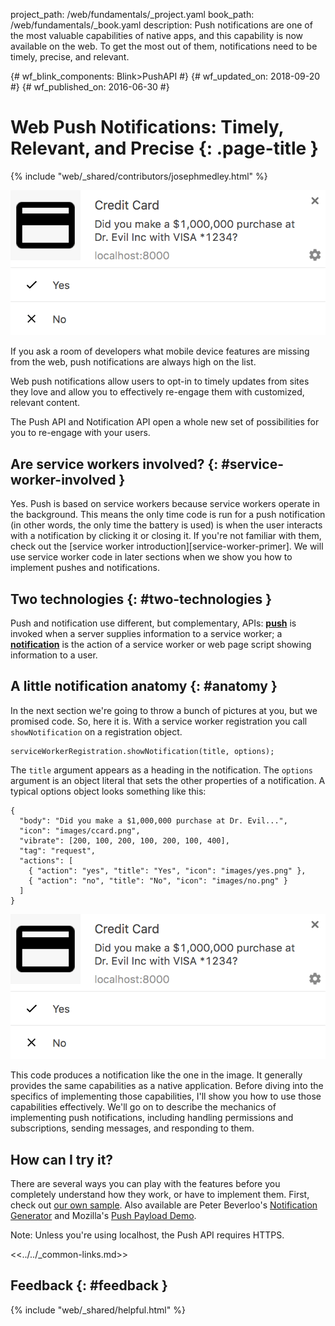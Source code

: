 project_path: /web/fundamentals/_project.yaml
book_path: /web/fundamentals/_book.yaml
description: Push notifications are one of the most valuable capabilities of native apps, and this capability is now available on the web. To get the most out of them, notifications need to be timely, precise, and relevant.

{# wf_blink_components: Blink>PushAPI #}
{# wf_updated_on: 2018-09-20 #}
{# wf_published_on: 2016-06-30 #}

# Web Push Notifications: Timely, Relevant, and Precise {: .page-title }

{% include "web/_shared/contributors/josephmedley.html" %}


<img src="images/cc-good.png" alt="Example Notification" class="attempt-right">

If you ask a room of developers what mobile device features are missing from
the web, push notifications are always high on the list.

Web push notifications allow users to opt-in to timely updates from sites
they love and allow you to effectively re-engage them with customized,
relevant content.

The Push API and Notification API open a whole new set of possibilities for
you to re-engage with your users.

## Are service workers involved? {: #service-worker-involved }

Yes. Push is based on service workers because service workers operate in the
background. This means the only time code is run for a push notification (in
other words, the only time the battery is used) is when the user interacts with
a notification by clicking it or closing it.   If you're not familiar with them,
check out the  [service worker introduction][service-worker-primer]. We will use
service worker code in later sections when we show you how to implement pushes
and notifications.

## Two technologies {: #two-technologies }

Push and notification use different, but complementary, APIs:
[**push**](https://developer.mozilla.org/en-US/docs/Web/API/Push_API) is
invoked when a server supplies information to a service worker; a
[**notification**](https://developer.mozilla.org/en-US/docs/Web/API/Notifications_API)
is the action of a service worker or web page script showing information
to a user.

## A little notification anatomy {: #anatomy }

In the next section we're going to throw a bunch of pictures at you, but we
promised code. So, here it is. With a service worker registration you call
`showNotification` on a registration object.


    serviceWorkerRegistration.showNotification(title, options);


The `title` argument appears as a heading in the notification. The `options`
argument is an object literal that sets the other properties of a notification.
A typical options object looks something like this:


    {
      "body": "Did you make a $1,000,000 purchase at Dr. Evil...",
      "icon": "images/ccard.png",
      "vibrate": [200, 100, 200, 100, 200, 100, 400],
      "tag": "request",
      "actions": [
        { "action": "yes", "title": "Yes", "icon": "images/yes.png" },
        { "action": "no", "title": "No", "icon": "images/no.png" }
      ]
    }

<img src="images/cc-good.png" alt="Example Notification" class="attempt-right">

This code produces a notification like the one in the image. It generally
provides the same capabilities as a native application. Before diving into the
specifics of implementing those capabilities, I'll show you how to use those
capabilities effectively.   We'll go on to describe the mechanics of
implementing push notifications, including handling permissions and
subscriptions, sending messages, and responding to them.

## How can I try it?

There are several ways you can play with the features before you completely
understand how they work, or have to implement them. First, check out
[our own sample](https://github.com/GoogleChrome/samples/tree/gh-pages/push-messaging-and-notifications).
Also available are Peter Beverloo's
[Notification Generator](https://tests.peter.sh/notification-generator/)
and Mozilla's [Push Payload Demo](https://serviceworke.rs/push-payload_demo.html).

Note: Unless you're using localhost, the Push API requires HTTPS.

<<../../_common-links.md>>

## Feedback {: #feedback }

{% include "web/_shared/helpful.html" %}
